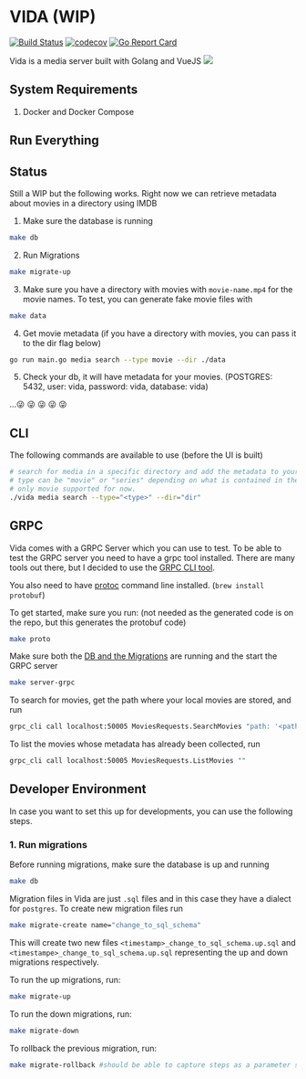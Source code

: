 # VIDA (WIP)
[![Build Status](https://travis-ci.com/gangachris/vida.svg?branch=master)](https://travis-ci.com/gangachris/vida)
[![codecov](https://codecov.io/gh/gangachris/vida/branch/master/graph/badge.svg)](https://codecov.io/gh/gangachris/vida)
[![Go Report Card](https://goreportcard.com/badge/github.com/gangachris/vida)](https://goreportcard.com/report/github.com/gangachris/vida)

Vida is a media server built with Golang and VueJS
![](./poster.png)

## System Requirements
1. Docker and Docker Compose

## Run Everything


## Status
Still a WIP but the following works. Right now we can retrieve metadata about movies in a directory using IMDB

1. Make sure the database is running
```bash
make db
```

2. Run Migrations
```bash
make migrate-up
```

3. Make sure you have a directory with movies with `movie-name.mp4` for the movie names. To test, you can generate fake movie files with
```bash
make data
```

4. Get movie metadata (if you have a directory with movies, you can pass it to the dir flag below)
```bash
go run main.go media search --type movie --dir ./data
```

5. Check your db, it will have metadata for your movies. (POSTGRES: 5432, user: vida, password: vida, database: vida)

...😜 😜 😜 😜 😜

## CLI
The following commands are available to use (before the UI is built)
```bash
# search for media in a specific directory and add the metadata to your database
# type can be "movie" or "series" depending on what is contained in the --dir passed
# only movie supported for now.
./vida media search --type="<type>" --dir="dir" 
```

## GRPC
Vida comes with a GRPC Server which you can use to test. To be able to test the GRPC server you need to have a grpc tool installed. There are 
many tools out there, but I decided to use the [GRPC CLI tool](https://github.com/grpc/grpc/blob/master/doc/command_line_tool.md).

You also need to have [protoc](https://github.com/protocolbuffers/protobuf/releases) command line installed. (`brew install protobuf`)

To get started, make sure you run: (not needed as the generated code is on the repo, but this generates the protobuf code)
```bash
make proto
```

Make sure both the [DB and the Migrations](#developer-environment) are running and the start the GRPC server
```bash
make server-grpc
```

To search for movies, get the path where your local movies are stored, and run
```bash
grpc_cli call localhost:50005 MoviesRequests.SearchMovies "path: '<path/to/your/media>'"
```

To list the movies whose metadata has already been collected, run
```bash
grpc_cli call localhost:50005 MoviesRequests.ListMovies ""
```


## Developer Environment
In case you want to set this up for developments, you can use the following steps.

### 1. Run migrations
Before running migrations, make sure the database is up and running
```bash
make db
```

Migration files in Vida are just `.sql` files and in this case they have a dialect for `postgres`. To create new migration files
run
```bash
make migrate-create name="change_to_sql_schema"
```

This will create two new files `<timestamp>_change_to_sql_schema.up.sql` and `<timestampe>_change_to_sql_schema.up.sql` representing the up and down
migrations respectively.

To run the up migrations, run:
```bash
make migrate-up
```

To run the down migrations, run:
```bash
make migrate-down
```

To rollback the previous migration, run:
```bash
make migrate-rollback #should be able to capture steps as a parameter soon
```
